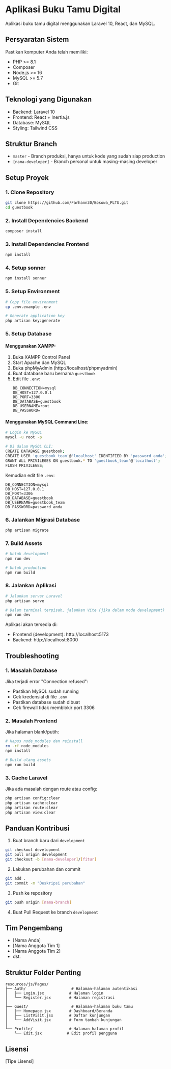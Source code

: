 # Aplikasi Buku Tamu Digital

Aplikasi buku tamu digital menggunakan Laravel 10, React, dan MySQL.

## Persyaratan Sistem

Pastikan komputer Anda telah memiliki:
- PHP >= 8.1
- Composer
- Node.js >= 16
- MySQL >= 5.7
- Git

## Teknologi yang Digunakan

- Backend: Laravel 10
- Frontend: React + Inertia.js
- Database: MySQL
- Styling: Tailwind CSS

## Struktur Branch

- `master` - Branch produksi, hanya untuk kode yang sudah siap production
- `[nama-developer]` - Branch personal untuk masing-masing developer

## Setup Proyek

### 1. Clone Repository
```bash
git clone https://github.com/Farhann30/Bosowa_PLTU.git
cd guestbook
```

### 2. Install Dependencies Backend
```bash
composer install
```

### 3. Install Dependencies Frontend
```bash
npm install
```

### 4. Setup sonner
```bash
npm install sonner
```

### 5. Setup Environment
```bash
# Copy file environment
cp .env.example .env

# Generate application key
php artisan key:generate
```

### 5. Setup Database

#### Menggunakan XAMPP:
1. Buka XAMPP Control Panel
2. Start Apache dan MySQL
3. Buka phpMyAdmin (http://localhost/phpmyadmin)
4. Buat database baru bernama `guestbook`
5. Edit file `.env`:
   ```
   DB_CONNECTION=mysql
   DB_HOST=127.0.0.1
   DB_PORT=3306
   DB_DATABASE=guestbook
   DB_USERNAME=root
   DB_PASSWORD=
   ```

#### Menggunakan MySQL Command Line:
```bash
# Login ke MySQL
mysql -u root -p

# Di dalam MySQL CLI:
CREATE DATABASE guestbook;
CREATE USER 'guestbook_team'@'localhost' IDENTIFIED BY 'password_anda';
GRANT ALL PRIVILEGES ON guestbook.* TO 'guestbook_team'@'localhost';
FLUSH PRIVILEGES;
```

Kemudian edit file `.env`:
```
DB_CONNECTION=mysql
DB_HOST=127.0.0.1
DB_PORT=3306
DB_DATABASE=guestbook
DB_USERNAME=guestbook_team
DB_PASSWORD=password_anda
```

### 6. Jalankan Migrasi Database
```bash
php artisan migrate
```

### 7. Build Assets
```bash
# Untuk development
npm run dev

# Untuk production
npm run build
```

### 8. Jalankan Aplikasi
```bash
# Jalankan server Laravel
php artisan serve

# Dalam terminal terpisah, jalankan Vite (jika dalam mode development)
npm run dev
```

Aplikasi akan tersedia di:
- Frontend (development): http://localhost:5173
- Backend: http://localhost:8000

## Troubleshooting

### 1. Masalah Database
Jika terjadi error "Connection refused":
- Pastikan MySQL sudah running
- Cek kredensial di file `.env`
- Pastikan database sudah dibuat
- Cek firewall tidak memblokir port 3306

### 2. Masalah Frontend
Jika halaman blank/putih:
```bash
# Hapus node_modules dan reinstall
rm -rf node_modules
npm install

# Build ulang assets
npm run build
```

### 3. Cache Laravel
Jika ada masalah dengan route atau config:
```bash
php artisan config:clear
php artisan cache:clear
php artisan route:clear
php artisan view:clear
```

## Panduan Kontribusi

1. Buat branch baru dari `development`
```bash
git checkout development
git pull origin development
git checkout -b [nama-developer]/[fitur]
```

2. Lakukan perubahan dan commit
```bash
git add .
git commit -m "Deskripsi perubahan"
```

3. Push ke repository
```bash
git push origin [nama-branch]
```

4. Buat Pull Request ke branch `development`

## Tim Pengembang

- [Nama Anda]
- [Nama Anggota Tim 1]
- [Nama Anggota Tim 2]
- dst.

## Struktur Folder Penting

```
resources/js/Pages/
├── Auth/                    # Halaman-halaman autentikasi
│   ├── Login.jsx           # Halaman login
│   └── Register.jsx        # Halaman registrasi
│
├── Guest/                   # Halaman-halaman buku tamu
│   ├── Homepage.jsx        # Dashboard/Beranda
│   ├── ListVisit.jsx       # Daftar kunjungan
│   └── AddVisit.jsx        # Form tambah kunjungan
│
└── Profile/                # Halaman-halaman profil
    └── Edit.jsx           # Edit profil pengguna
```

## Lisensi

[Tipe Lisensi]
